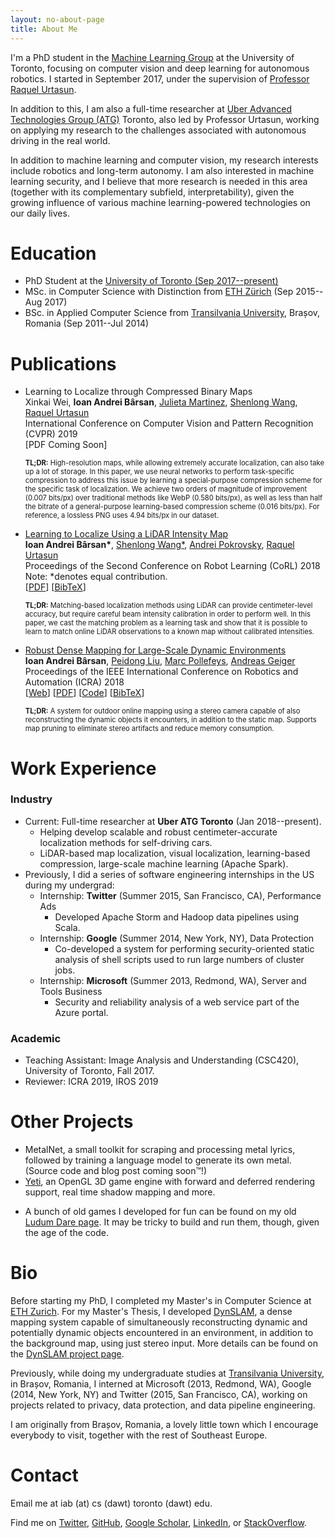 ```yaml
---
layout: no-about-page
title: About Me
---
```


I'm a PhD student in the [Machine Learning
Group](http://learning.cs.toronto.edu/) at the University of Toronto,
focusing on computer vision and deep learning for
autonomous robotics.  I started in September 2017, under the supervision of
<a href="http://www.cs.toronto.edu/~urtasun">Professor Raquel Urtasun</a>.

In addition to this, I am also a full-time researcher at [Uber Advanced Technologies Group
(ATG)](https://www.uber.com/info/atg/) Toronto, also led by Professor Urtasun,
working on applying my research to the challenges associated with autonomous
driving in the real world.

In addition to machine learning and computer vision, my research interests
include robotics and long-term autonomy. I am also interested in machine
learning security, and I believe that more research is needed in this area
(together with its complementary subfield, interpretability), given the growing
influence of various machine learning-powered technologies on our daily lives.


# Education

 * PhD Student at the <a href="http://learning.cs.toronto.edu" target="_blank">University
   of Toronto (Sep 2017--present)</a>
 * MSc. in Computer Science with Distinction from 
   <a href="https://inf.ethz.ch" target="_blank">ETH Zürich</a> (Sep 2015--Aug 2017)
 * BSc. in Applied Computer Science from <a href="http://mateinfo.unitbv.ro"
   target="_blank">Transilvania University</a>, Brașov,
   Romania (Sep 2011--Jul 2014)


# Publications

 * Learning to Localize through Compressed Binary Maps <br/>
     Xinkai Wei, **Ioan Andrei Bârsan**, 
     <a href="https://www.cs.ubc.ca/~julm/" target="_blank">Julieta Martinez</a>,
     <a href="https://www.cs.toronto.edu/~slwang" target="_blank">Shenlong Wang</a>,
     <a href="https://www.cs.toronto.edu/~urtasun" target="_blank">Raquel Urtasun</a>
    <br/>
    International Conference on Computer Vision and Pattern Recognition (CVPR) 2019
    <br/>
    [PDF Coming Soon]
    <p style="font-size: 80%">
      <!-- TODO(andreib): Use proper CSS and consider making panels collapsible. -->
      <b>TL;DR:</b> High-resolution maps, while allowing extremely accurate
      localization, can also take up a lot of storage. In this paper, we use
      neural networks to perform task-specific compression to address this 
      issue by learning a special-purpose compression scheme for the specific
      task of localization.
      We achieve two orders of magnitude of improvement (0.007 bits/px) over 
      traditional methods like WebP (0.580 bits/px), as well as less than 
      half the bitrate of a general-purpose learning-based compression scheme 
      (0.016 bits/px). For reference, a lossless PNG uses 4.94 bits/px in our
      dataset.
    </p>

 * [Learning to Localize Using a LiDAR Intensity Map](http://proceedings.mlr.press/v87/barsan18a.html) <br/>
     <b>Ioan Andrei Bârsan<span>&#42;</span></b>,
     <a href="https://www.cs.toronto.edu/~slwang" target="_blank">Shenlong Wang<span>&#42;</span></a>,
     <a href="https://scholar.google.com/citations?user=0jJgmHkAAAAJ&hl=en" target="_blank">Andrei Pokrovsky</a>,
     <a href="https://www.cs.toronto.edu/~urtasun" target="_blank">Raquel Urtasun</a>
     <br/>
     Proceedings of the Second Conference on Robot Learning (CoRL) 2018
     <br/>
     Note: <span>&#42;</span>denotes equal contribution.
     <br/>
     [<a href="http://proceedings.mlr.press/v87/barsan18a.html"
     target="_blank">PDF</a>] [<a
     href="/assets/bib/barsan-learning-to-localize-corl-18.bib">BibTeX</a>]
    <p style="font-size: 80%">
      <b>TL;DR:</b> Matching-based localization methods using LiDAR can provide
        centimeter-level accuracy, but require careful beam intensity
        calibration in order to perform well. In this paper, we cast the
        matching problem as a learning task and show that it is possible to
        learn to match online LiDAR observations to a known map without
        calibrated intensities.
    </p>

 * [Robust Dense Mapping for Large-Scale Dynamic
     Environments](/dynslam) <br/>
    **Ioan Andrei Bârsan**, 
    <a href="http://people.inf.ethz.ch/liup/" target="_blank">Peidong Liu</a>,
    <a href="https://inf.ethz.ch/personal/marc.pollefeys/" target="_blank">Marc Pollefeys</a>, 
    <a href="http://www.cvlibs.net" target="_blank">Andreas Geiger</a>
    <br/>
    Proceedings of the IEEE International Conference on Robotics and Automation (ICRA) 2018
    <br/>
    [[Web](dynslam/)]
    [<a href="assets/dynslam/BARSAN-IoanAndrei-RobustDenseMapping-ICRA-2018-CameraReady.pdf" 
        target="_blank">PDF</a>]
     [<a href="https://github.com/AndreiBarsan/DynSLAM" target="_blank">Code</a>]
     [<a href="/assets/bib/barsan-robust-dense-mapping-icra-18.bib"
         target="_blank">BibTeX</a>]
    <p style="font-size: 80%">
      <b>TL;DR:</b> A system for outdoor online mapping using a stereo camera
      capable of also reconstructing the dynamic objects it encounters, in
      addition to the static map. Supports map pruning to eliminate stereo
      artifacts and reduce memory consumption.
    </p>


# Work Experience

### Industry

 * Current: Full-time researcher at **Uber ATG Toronto** (Jan 2018--present).
      * Helping develop scalable and robust centimeter-accurate 
        localization methods for self-driving cars.
      * LiDAR-based map localization, visual localization, learning-based
        compression, large-scale machine learning (Apache Spark).
 * Previously, I did a series of software engineering internships in the US
     during my undergrad:
    * Internship: **Twitter** (Summer 2015, San Francisco, CA), Performance Ads
      - Developed Apache Storm and Hadoop data pipelines using Scala.
    * Internship: **Google** (Summer 2014, New York, NY), Data Protection
      - Co-developed a system for performing security-oriented static analysis
        of shell scripts used to run large numbers of cluster jobs.
    * Internship: **Microsoft** (Summer 2013, Redmond, WA), Server and Tools Business
      - Security and reliability analysis of a web service part of the Azure portal.

### Academic

 * Teaching Assistant: Image Analysis and Understanding (CSC420), University of
     Toronto, Fall 2017.
 * Reviewer: ICRA 2019, IROS 2019


# Other Projects

 * MetalNet, a small toolkit for scraping and processing metal lyrics, followed
   by training a language model to generate its own metal. (Source code and blog
   post coming soon™!)
 * [Yeti](https://github.com/andreibarsan/Yeti), an OpenGL 3D game engine with
 forward and deferred rendering support, real time shadow mapping and more.
 <!-- * [µShell](https://github.com/andreibarsan/uShell), an experimental, simple, -->
 <!-- lightweight, free POSIX shell implementation written in C++ -->
 * A bunch of old games I developed for fun can be found on my old
   [Ludum Dare page](http://ludumdare.com/compo/author/andreibarsan/). It may be
   tricky to build and run them, though, given the age of the code.


# Bio

Before starting my PhD, I completed my Master's in Computer Science at [ETH
Zurich](https://www.inf.ethz.ch/).
For my Master's Thesis, I developed
<a href="https://github.com/AndreiBarsan/DynSLAM">DynSLAM</a>, a dense mapping
system capable of simultaneously reconstructing dynamic and potentially dynamic
objects encountered in an environment, in addition to the background map, using
just stereo input. More details can be found on the <a href="/dynslam">
DynSLAM project page</a>.

Previously, while doing my undergraduate studies at
<a href="https://mateinfo.unitbv.ro/">Transilvania University</a>, in Brașov, 
Romania, I interned at Microsoft (2013, Redmond, WA), Google (2014, New
York, NY) and Twitter (2015, San Francisco, CA), working on projects related to
privacy, data protection, and data pipeline engineering.

I am originally from Brașov, Romania, a lovely little town which I encourage
everybody to visit, together with the rest of Southeast Europe.


# Contact

Email me at iab (at) cs (dawt) toronto (dawt) edu.

Find me on
<a href="https://twitter.com/andreib" target="_blank">Twitter</a>,
<a href="https://github.com/AndreiBarsan" target="_blank">GitHub</a>,
<a href="https://scholar.google.com/citations?hl=en1user=nOj2GykAAAAJ"
   target="_blank">Google Scholar</a>,
<a href="https://linkedin.com/in/barsan" target="_blank">LinkedIn</a>, or
<a href="https://stackoverflow.com/users/1055295/andrei-b%C3%A2rsan"
   target="_blank">StackOverflow</a>.

